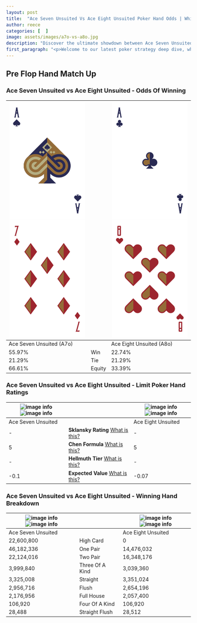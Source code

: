 ```yaml
---
layout: post
title:  "Ace Seven Unsuited Vs Ace Eight Unsuited Poker Hand Odds | Which Is The Better Hand In Poker? A Complete Guide"
author: reece
categories: [  ]
image: assets/images/a7o-vs-a8o.jpg
description: "Discover the ultimate showdown between Ace Seven Unsuited and Ace Eight Unsuited in poker! Uncover the odds, strategies, and scenarios where one hand triumphs over the other. Get ready to up your poker game with this thrilling analysis."
first_paragraph: "<p>Welcome to our latest poker strategy deep dive, where we're pitting two distinct hands against each other in a high-stakes showdown: Ace Seven Unsuited vs Ace Eight Unsuited.</p><p>In the dynamic world of poker, every decision counts, and knowing which hand holds the upper hand is key to your success at the table.</p><p>In this article, we'll dissect these two hands, explore the scenarios where one dominates the other, and equip you with the knowledge to make strategic choices that can tip the odds in your favor.</p><p>Get ready to unravel the intriguing dynamics of these poker hands and elevate your game to new heights.</p>"
---
```




[comment]: # (sp0)

## Pre Flop Hand Match Up

<div class="table hand-ratings" markdown="1"> 



### Ace Seven Unsuited vs Ace Eight Unsuited - Odds Of Winning


    
| ![image info](assets/images/hand1/a.png) ![image info](assets/images/hand1/7o.png) |  | ![image info](assets/images/hand2/a.png) ![image info](assets/images/hand2/8o.png) |
| -------- | -------- | -------- |
| Ace Seven Unsuited (A7o) |  | Ace Eight Unsuited (A8o) |
| 55.97% | Win | 22.74% |
| 21.29% | Tie | 21.29% |
| 66.61% | Equity | 33.39% |




[comment]: # (sp1)



### Ace Seven Unsuited vs Ace Eight Unsuited - Limit Poker Hand Ratings


    
| ![image info](https://www.riverpairs.com/assets/images/hand1/a.png) ![image info](https://www.riverpairs.com/assets/images/hand1/7o.png) |  | ![image info](https://www.riverpairs.com/assets/images/hand2/a.png) ![image info](https://www.riverpairs.com/assets/images/hand2/8o.png) |
| -------- | -------- | -------- |
| Ace Seven Unsuited |  | Ace Eight Unsuited |
| - | **Sklansky Rating** [What is this?](/sklansky-rating-explained) | - |
| 5 | **Chen Formula** [What is this?](/chen-formula-explained) | 5 |
| - | **Hellmuth Tier** [What is this?](/Hellmuth-tier-explained) | - |
| -0.1 | **Expected Value** [What is this?](/expected-value-explained) | -0.07 |




[comment]: # (sp2)



### Ace Seven Unsuited vs Ace Eight Unsuited - Winning Hand Breakdown


    
| ![image info](https://www.riverpairs.com/assets/images/hand1/a.png) ![image info](https://www.riverpairs.com/assets/images/hand1/7o.png) |  | ![image info](https://www.riverpairs.com/assets/images/hand2/a.png) ![image info](https://www.riverpairs.com/assets/images/hand2/8o.png) |
| -------- | -------- | -------- |
| Ace Seven Unsuited |  | Ace Eight Unsuited |
| 22,600,800 | High Card | 0 |
| 46,182,336 | One Pair | 14,476,032 |
| 22,124,016 | Two Pair | 16,348,176 |
| 3,999,840 | Three Of A Kind | 3,039,360 |
| 3,325,008 | Straight | 3,351,024 |
| 2,956,716 | Flush | 2,654,196 |
| 2,176,956 | Full House | 2,057,400 |
| 106,920 | Four Of A Kind | 106,920 |
| 28,488 | Straight Flush | 28,512 |




[comment]: # (sp3)



</div>

[comment]: # (sp4)



[comment]: # (sp5)

